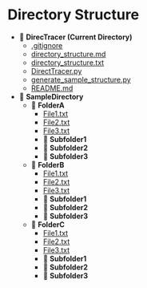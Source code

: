 # Directory Structure

- 📂 **DirecTracer (Current Directory)**
  - [.gitignore](./.gitignore)
  - [directory_structure.md](./directory_structure.md)
  - [directory_structure.txt](./directory_structure.txt)
  - [DirectTracer.py](./DirectTracer.py)
  - [generate_sample_structure.py](./generate_sample_structure.py)
  - [README.md](./README.md)
- 📂 **SampleDirectory**
  - 📂 **FolderA**
    - [File1.txt](SampleDirectory/FolderA/File1.txt)
    - [File2.txt](SampleDirectory/FolderA/File2.txt)
    - [File3.txt](SampleDirectory/FolderA/File3.txt)
    - 📂 **Subfolder1**
    - 📂 **Subfolder2**
    - 📂 **Subfolder3**
  - 📂 **FolderB**
    - [File1.txt](SampleDirectory/FolderB/File1.txt)
    - [File2.txt](SampleDirectory/FolderB/File2.txt)
    - [File3.txt](SampleDirectory/FolderB/File3.txt)
    - 📂 **Subfolder1**
    - 📂 **Subfolder2**
    - 📂 **Subfolder3**
  - 📂 **FolderC**
    - [File1.txt](SampleDirectory/FolderC/File1.txt)
    - [File2.txt](SampleDirectory/FolderC/File2.txt)
    - [File3.txt](SampleDirectory/FolderC/File3.txt)
    - 📂 **Subfolder1**
    - 📂 **Subfolder2**
    - 📂 **Subfolder3**
